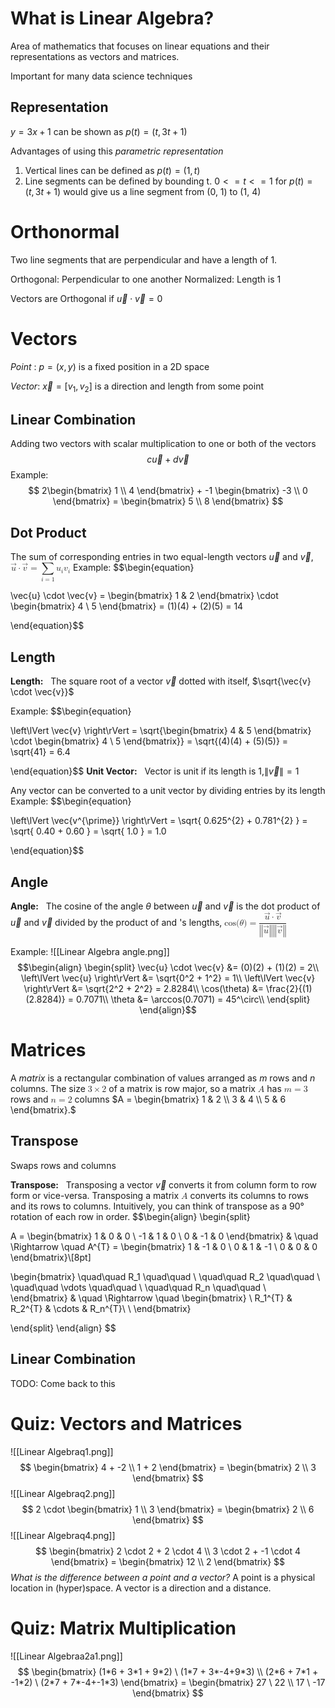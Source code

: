 # What is Linear Algebra?
Area of mathematics that focuses on linear equations and their representations as vectors and matrices.

Important for many data science techniques

## Representation
$y = 3x + 1$ can be shown as $p(t) = (t,3t+1)$ 

Advantages of using this *parametric representation* 
1. Vertical lines can be defined as $p(t) = (1,t)$
2. Line segments can be defined by bounding t. $0 <= t <= 1$ for  $p(t) = (t,3t+1)$  would give us a line segment from (0, 1) to (1, 4) 

# Orthonormal
Two line segments that are perpendicular and have a length of 1.

Orthogonal: Perpendicular to one another
Normalized: Length is 1

Vectors are Orthogonal if $\vec{u} \cdot \vec{v} = 0$
# Vectors
*Point* : $p = (x,y)$ is a fixed position in a 2D space

*Vector*: $\vec{x} = [v_1, v_2]$ is a direction and length from some point

## Linear Combination
Adding two vectors with scalar multiplication to one or both of the vectors
$$ c\vec{u} + d\vec{v}$$
Example:
$$
2\begin{bmatrix} 1 \\ 4 \end{bmatrix} + -1 \begin{bmatrix} -3 \\ 0 \end{bmatrix} = \begin{bmatrix} 5 \\ 8 \end{bmatrix}
$$

## Dot Product
The sum of corresponding entries in two equal-length vectors $\vec{u}$ and $\vec{v}$,  <math xmlns="http://www.w3.org/1998/Math/MathML">
  <mstyle displaystyle="true" scriptlevel="0">
    <mrow data-mjx-texclass="ORD">
      <mover>
        <mi>u</mi>
        <mo stretchy="false">&#x2192;</mo>
      </mover>
    </mrow>
    <mo>&#x22C5;</mo>
    <mrow data-mjx-texclass="ORD">
      <mover>
        <mi>v</mi>
        <mo stretchy="false">&#x2192;</mo>
      </mover>
    </mrow>
    <mo>=</mo>
    <munder>
      <mo data-mjx-texclass="OP">&#x2211;</mo>
      <mrow data-mjx-texclass="ORD">
        <mi>i</mi>
        <mo>=</mo>
        <mn>1</mn>
      </mrow>
    </munder>
    <msub>
      <mi>u</mi>
      <mi>i</mi>
    </msub>
    <msub>
      <mi>v</mi>
      <mi>i</mi>
    </msub>
  </mstyle>
</math>
Example:
$$\begin{equation}

\vec{u} \cdot \vec{v} = \begin{bmatrix} 1 & 2 \end{bmatrix} \cdot
\begin{bmatrix} 4 \\ 5 \end{bmatrix} = (1)(4) + (2)(5) = 14

\end{equation}$$

## Length
**Length:**   The square root of a vector $\vec{v}$ dotted with itself, $\sqrt{\vec{v} \cdot \vec{v}}$

Example:
$$\begin{equation}

\left\lVert \vec{v} \right\rVert = \sqrt{\begin{bmatrix} 4 & 5
\end{bmatrix} \cdot \begin{bmatrix} 4 \\ 5 \end{bmatrix}} =
\sqrt{(4)(4) + (5)(5)} = \sqrt{41} = 6.4

\end{equation}$$
**Unit Vector:**   Vector is unit if its length is 1,$\left\lVert \vec{v} \right\rVert = 1$

Any vector can be converted to a unit vector by dividing entries by its length
Example:
$$\begin{equation}

\left\lVert \vec{v^{\prime}} \right\rVert = \sqrt{ 0.625^{2} +
0.781^{2} } = \sqrt{ 0.40 + 0.60 } = \sqrt{ 1.0 } = 1.0

\end{equation}$$


## Angle
**Angle:**   The cosine of the angle $\theta$ between $\vec{u}$ and $\vec{v}$ is the dot product of $\vec{u}$ and $\vec{v}$ divided by the product of and 's lengths, <math xmlns="http://www.w3.org/1998/Math/MathML">
  <mstyle displaystyle="true" scriptlevel="0">
    <mi>cos</mi>
    <mo data-mjx-texclass="NONE">&#x2061;</mo>
    <mo stretchy="false">(</mo>
    <mi>&#x3B8;</mi>
    <mo stretchy="false">)</mo>
    <mo>=</mo>
    <mfrac>
      <mrow>
        <mrow data-mjx-texclass="ORD">
          <mover>
            <mi>u</mi>
            <mo stretchy="false">&#x2192;</mo>
          </mover>
        </mrow>
        <mo>&#x22C5;</mo>
        <mrow data-mjx-texclass="ORD">
          <mover>
            <mi>v</mi>
            <mo stretchy="false">&#x2192;</mo>
          </mover>
        </mrow>
      </mrow>
      <mrow>
        <mrow data-mjx-texclass="INNER">
          <mo data-mjx-texclass="OPEN" symmetric="true">&#x2016;</mo>
          <mrow data-mjx-texclass="ORD">
            <mover>
              <mi>u</mi>
              <mo stretchy="false">&#x2192;</mo>
            </mover>
          </mrow>
          <mo data-mjx-texclass="CLOSE" symmetric="true">&#x2016;</mo>
        </mrow>
        <mrow data-mjx-texclass="INNER">
          <mo data-mjx-texclass="OPEN" symmetric="true">&#x2016;</mo>
          <mrow data-mjx-texclass="ORD">
            <mover>
              <mi>v</mi>
              <mo stretchy="false">&#x2192;</mo>
            </mover>
          </mrow>
          <mo data-mjx-texclass="CLOSE" symmetric="true">&#x2016;</mo>
        </mrow>
      </mrow>
    </mfrac>
  </mstyle>
</math>

Example:
![[Linear Algebra angle.png]]
$$\begin{align}
\begin{split}
\vec{u} \cdot \vec{v} &= (0)(2) + (1)(2) = 2\\
\left\lVert \vec{u} \right\rVert &= \sqrt{0^2 + 1^2} = 1\\
\left\lVert \vec{v} \right\rVert &= \sqrt{2^2 + 2^2} = 2.8284\\
\cos(\theta) &= \frac{2}{(1)(2.8284)} = 0.7071\\
\theta &= \arccos(0.7071) = 45^\circ\\
\end{split}
\end{align}$$
# Matrices
A _matrix_ is a rectangular combination of values arranged as $m$ rows and  $n$ columns. The size <math xmlns="http://www.w3.org/1998/Math/MathML">
  <mn>3</mn>
  <mo>&#xD7;</mo>
  <mn>2</mn>
</math> of a matrix is row major, so a matrix <math xmlns="http://www.w3.org/1998/Math/MathML">
  <mi>A</mi>
</math> has <math xmlns="http://www.w3.org/1998/Math/MathML">
  <mi>m</mi>
  <mo>=</mo>
  <mn>3</mn>
</math> rows and <math xmlns="http://www.w3.org/1998/Math/MathML">
  <mi>n</mi>
  <mo>=</mo>
  <mn>2</mn>
</math> columns $A = \begin{bmatrix} 1 & 2 \\ 3 & 4 \\ 5 & 6 \end{bmatrix}.$ 

## Transpose
Swaps rows and columns

**Transpose:**   Transposing a vector $\vec{v}$ converts it from column form to row form or vice-versa. Transposing a matrix <math xmlns="http://www.w3.org/1998/Math/MathML">
  <mi>A</mi>
</math> converts its columns to rows and its rows to columns. Intuitively, you can think of transpose as a 90° rotation of each row in order.
$$\begin{align}
\begin{split}

A = \begin{bmatrix} 1 & 0 & 0 \\ -1 & 1 & 0 \\ 0 & -1 & 0 \end{bmatrix}
& \quad \Rightarrow \quad
A^{T} = \begin{bmatrix} 1 & -1 & 0 \\ 0 & 1 & -1 \\ 0 & 0 & 0 \end{bmatrix}\\[8pt]

\begin{bmatrix}
\quad\quad R_1 \quad\quad \\
\quad\quad R_2 \quad\quad \\
\quad\quad \vdots \quad\quad \\
\quad\quad R_n \quad\quad \\
\end{bmatrix}
& \quad \Rightarrow \quad
\begin{bmatrix}
\\
R_1^{T} & R_2^{T} & \cdots & R_n^{T}\\
\\
\end{bmatrix}

\end{split}
\end{align}
$$

## Linear Combination
TODO: Come back to this 

# Quiz: Vectors and Matrices
![[Linear Algebraq1.png]]
$$
\begin{bmatrix} 4 + -2 \\ 1 + 2 \end{bmatrix} = \begin{bmatrix} 2 \\ 3 \end{bmatrix}
$$
![[Linear Algebraq2.png]]
$$
2 \cdot \begin{bmatrix} 1 \\ 3 \end{bmatrix} = \begin{bmatrix} 2 \\ 6 \end{bmatrix}
$$
![[Linear Algebraq4.png]]
$$
\begin{bmatrix} 2 \cdot 2 + 2 \cdot 4 \\ 3 \cdot 2 + -1 \cdot 4 \end{bmatrix} = \begin{bmatrix} 12 \\ 2 \end{bmatrix}
$$
*What is the difference between a point and a vector?*
A point is a physical location in (hyper)space. A vector is a direction and a distance.
# Quiz: Matrix Multiplication
![[Linear Algebraa2a1.png]]
$$
\begin{bmatrix} (1*6 + 3*1 + 9*2) \ (1*7 + 3*-4+9*3) \\ (2*6 + 7*1 + -1*2) \ (2*7 + 7*-4+-1*3) \end{bmatrix} = \begin{bmatrix} 27 \ 22 \\ 17 \ -17 \end{bmatrix}
$$